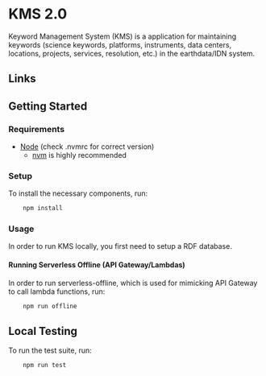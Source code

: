 # KMS 2.0

Keyword Management System (KMS) is a application for maintaining keywords (science keywords, platforms, instruments, data centers, locations, projects, services, resolution, etc.) in the earthdata/IDN system.

## Links

## Getting Started

### Requirements

- [Node](https://nodejs.org/) (check .nvmrc for correct version)
  - [nvm](https://github.com/nvm-sh/nvm) is highly recommended

### Setup

To install the necessary components, run:

```bash
    npm install
```

### Usage

In order to run KMS locally, you first need to setup a RDF database.

#### Running Serverless Offline (API Gateway/Lambdas)

In order to run serverless-offline, which is used for mimicking API Gateway to call lambda functions, run:

```bash
    npm run offline
```

## Local Testing

To run the test suite, run:

```bash
    npm run test
```

